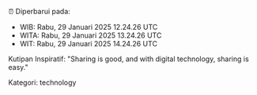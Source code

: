 ⏰ Diperbarui pada:
- WIB: Rabu, 29 Januari 2025 12.24.26 UTC
- WITA: Rabu, 29 Januari 2025 13.24.26 UTC
- WIT: Rabu, 29 Januari 2025 14.24.26 UTC

Kutipan Inspiratif:
"Sharing is good, and with digital technology, sharing is easy."


Kategori: technology

